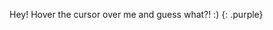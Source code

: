 <style>
  .purple {
    color:inherit;
  }
  .purple:hover {
    color:rgb(107,79,187);
  }
</style>

Hey! Hover the cursor over me and guess what?! :)
{: .purple}
